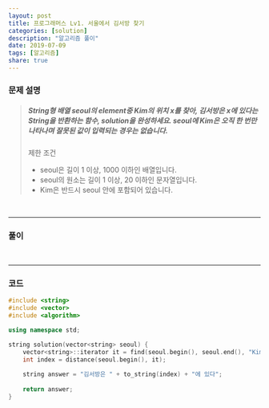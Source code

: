 ```yaml
---
layout: post
title: 프로그래머스 Lv1. 서울에서 김서방 찾기
categories: [solution]
description: "알고리즘 풀이"
date: 2019-07-09
tags: [알고리즘]
share: true
---
```


### 문제 설명
> ##### String형 배열 seoul의 element중 Kim의 위치 x를 찾아, 김서방은 x에 있다는 String을 반환하는 함수, solution을 완성하세요. seoul에 Kim은 오직 한 번만 나타나며 잘못된 값이 입력되는 경우는 없습니다.
> 
> 제한 조건
> * seoul은 길이 1 이상, 1000 이하인 배열입니다.
> * seoul의 원소는 길이 1 이상, 20 이하인 문자열입니다.
> * Kim은 반드시 seoul 안에 포함되어 있습니다.

<br>

- - -

### 풀이

<br>

- - -

### 코드
```cpp
#include <string>
#include <vector>
#include <algorithm>

using namespace std;

string solution(vector<string> seoul) {
    vector<string>::iterator it = find(seoul.begin(), seoul.end(), "Kim");
    int index = distance(seoul.begin(), it); 
    
    string answer = "김서방은 " + to_string(index) + "에 있다";
        
    return answer;
}
```
